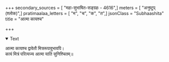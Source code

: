 +++
secondary_sources = [ "महा-सुभाषित-सङ्ग्रहः - 4616",]
meters = [ "अनुष्टुप् (श्लोक)",]
pratimaalaa_letters = [ "म", "च", "क", "त",]
jsonClass = "Subhaashita"
title = "आत्मा कायश्च"

+++

<details open><summary>Text</summary>

आत्मा कायश्च द्वावेतौ मित्ररूपावुभावपि।  
कायं मित्रं परित्यज्य आत्मा याति सुनिश्चितम्॥
</details>
